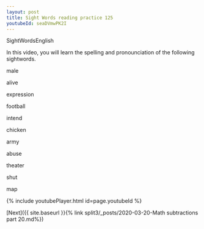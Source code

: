 ```yaml
---
layout: post
title: Sight Words reading practice 125
youtubeId: seaDVmwPK2I
---
```

 
SightWordsEnglish


In this video, you will learn the spelling and pronounciation of the following sightwords.


male

alive

expression

football

intend

chicken

army

abuse

theater

shut

map


 
{% include youtubePlayer.html id=page.youtubeId %}
 
 

[Next]({{ site.baseurl }}{% link  split3/_posts/2020-03-20-Math subtractions part 20.md%})
 
